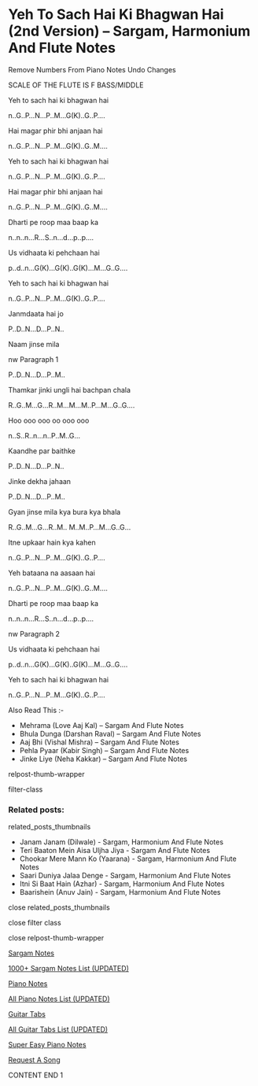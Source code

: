 
# Yeh To Sach Hai Ki Bhagwan Hai (2nd Version) – Sargam, Harmonium And Flute Notes

Remove Numbers From Piano Notes
Undo Changes

SCALE OF THE FLUTE IS F BASS/MIDDLE

Yeh to sach hai ki bhagwan hai

n..G..P…N…P..M…G(K)..G..P….

Hai magar phir bhi anjaan hai

n..G..P…N…P..M…G(K)..G..M….

Yeh to sach hai ki bhagwan hai

n..G..P…N…P..M…G(K)..G..P….

Hai magar phir bhi anjaan hai

n..G..P…N…P..M…G(K)..G..M….

Dharti pe roop maa baap ka

n..n..n…R…S..n…d…p..p….

Us vidhaata ki pehchaan hai

p..d..n…G(K)…G(K)..G(K)…M…G..G….

Yeh to sach hai ki bhagwan hai

n..G..P…N…P..M…G(K)..G..P….

Janmdaata hai jo

P..D..N…D…P..N..

Naam jinse mila

nw Paragraph 1

P..D..N…D…P..M..

Thamkar jinki ungli hai bachpan chala

R..G..M…G…R..M…M…M..P…M…G..G….

Hoo ooo ooo oo ooo ooo

n..S..R..n…n..P..M..G…

Kaandhe par baithke

P..D..N…D…P..N..

Jinke dekha jahaan

P..D..N…D…P..M..

Gyan jinse mila kya bura kya bhala

R..G..M…G…R..M.. M..M..P…M…G..G…

Itne upkaar hain kya kahen

n..G..P…N…P..M…G(K)..G..P….

Yeh bataana na aasaan hai

n..G..P…N…P..M…G(K)..G..M….

Dharti pe roop maa baap ka

n..n..n…R…S..n…d…p..p….

nw Paragraph 2

Us vidhaata ki pehchaan hai

p..d..n…G(K)…G(K)..G(K)…M…G..G….

Yeh to sach hai ki bhagwan hai

n..G..P…N…P..M…G(K)..G..P….

Also Read This :-



* Mehrama (Love Aaj Kal) – Sargam And Flute Notes
* Bhula Dunga (Darshan Raval) – Sargam And Flute Notes
* Aaj Bhi (Vishal Mishra) – Sargam And Flute Notes
* Pehla Pyaar (Kabir Singh) – Sargam And Flute Notes
* Jinke Liye (Neha Kakkar) – Sargam And Flute Notes

relpost-thumb-wrapper

filter-class

### Related posts:

related_posts_thumbnails

* Janam Janam (Dilwale) - Sargam, Harmonium And Flute Notes
* Teri Baaton Mein Aisa Uljha Jiya - Sargam And Flute Notes
* Chookar Mere Mann Ko (Yaarana) - Sargam, Harmonium And Flute Notes
* Saari Duniya Jalaa Denge - Sargam, Harmonium And Flute Notes
* Itni Si Baat Hain (Azhar) - Sargam, Harmonium And Flute Notes
* Baarishein (Anuv Jain) - Sargam, Harmonium And Flute Notes

close related_posts_thumbnails

close filter class

close relpost-thumb-wrapper

[Sargam Notes](https://www.notationsworld.com/sargam-notes.html)

[1000+ Sargam Notes List (UPDATED)](https://www.notationsworld.com/all-songs-list-sargam-notes.html)

[Piano Notes](https://www.notationsworld.com/piano-notes.html)

[All Piano Notes List (UPDATED)](https://www.notationsworld.com/all-songs-list-piano-notes.html)

[Guitar Tabs](https://www.notationsworld.com/guitar-tabs.html)

[All Guitar Tabs List (UPDATED)](https://www.notationsworld.com/all-songs-list-guitar-tabs.html)

[Super Easy Piano Notes](https://studywall.in/)

[Request A Song](https://www.notationsworld.com/request-a-song.html)

CONTENT END 1

